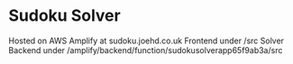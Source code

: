 # Sudoku Solver

Hosted on AWS Amplify at sudoku.joehd.co.uk
Frontend under /src
Solver Backend under /amplify/backend/function/sudokusolverapp65f9ab3a/src